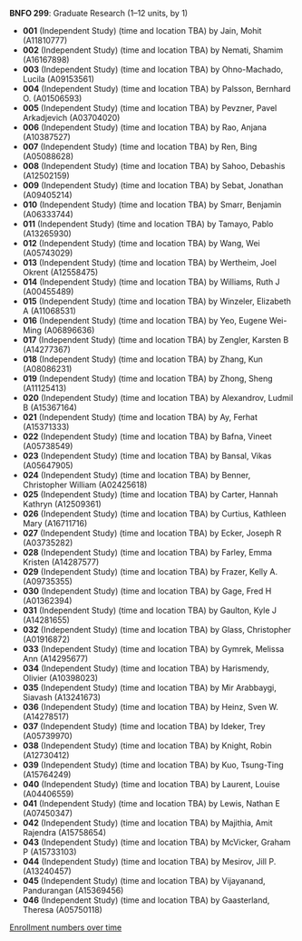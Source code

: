 **BNFO 299**: Graduate Research (1–12 units, by 1)

- **001** (Independent Study) (time and location TBA) by Jain, Mohit (A11810777)
- **002** (Independent Study) (time and location TBA) by Nemati, Shamim (A16167898)
- **003** (Independent Study) (time and location TBA) by Ohno-Machado, Lucila (A09153561)
- **004** (Independent Study) (time and location TBA) by Palsson, Bernhard O. (A01506593)
- **005** (Independent Study) (time and location TBA) by Pevzner, Pavel Arkadjevich (A03704020)
- **006** (Independent Study) (time and location TBA) by Rao, Anjana (A10387527)
- **007** (Independent Study) (time and location TBA) by Ren, Bing (A05088628)
- **008** (Independent Study) (time and location TBA) by Sahoo, Debashis (A12502159)
- **009** (Independent Study) (time and location TBA) by Sebat, Jonathan (A09405214)
- **010** (Independent Study) (time and location TBA) by Smarr, Benjamin (A06333744)
- **011** (Independent Study) (time and location TBA) by Tamayo, Pablo (A13265930)
- **012** (Independent Study) (time and location TBA) by Wang, Wei (A05743029)
- **013** (Independent Study) (time and location TBA) by Wertheim, Joel Okrent (A12558475)
- **014** (Independent Study) (time and location TBA) by Williams, Ruth J (A00455489)
- **015** (Independent Study) (time and location TBA) by Winzeler, Elizabeth A (A11068531)
- **016** (Independent Study) (time and location TBA) by Yeo, Eugene Wei-Ming (A06896636)
- **017** (Independent Study) (time and location TBA) by Zengler, Karsten B (A14277367)
- **018** (Independent Study) (time and location TBA) by Zhang, Kun (A08086231)
- **019** (Independent Study) (time and location TBA) by Zhong, Sheng (A11125413)
- **020** (Independent Study) (time and location TBA) by Alexandrov, Ludmil B (A15367164)
- **021** (Independent Study) (time and location TBA) by Ay, Ferhat (A15371333)
- **022** (Independent Study) (time and location TBA) by Bafna, Vineet (A05738549)
- **023** (Independent Study) (time and location TBA) by Bansal, Vikas (A05647905)
- **024** (Independent Study) (time and location TBA) by Benner, Christopher William (A02425618)
- **025** (Independent Study) (time and location TBA) by Carter, Hannah Kathryn (A12509361)
- **026** (Independent Study) (time and location TBA) by Curtius, Kathleen Mary (A16711716)
- **027** (Independent Study) (time and location TBA) by Ecker, Joseph R (A03735282)
- **028** (Independent Study) (time and location TBA) by Farley, Emma Kristen (A14287577)
- **029** (Independent Study) (time and location TBA) by Frazer, Kelly A. (A09735355)
- **030** (Independent Study) (time and location TBA) by Gage, Fred H (A01362394)
- **031** (Independent Study) (time and location TBA) by Gaulton, Kyle J (A14281655)
- **032** (Independent Study) (time and location TBA) by Glass, Christopher (A01916872)
- **033** (Independent Study) (time and location TBA) by Gymrek, Melissa Ann (A14295677)
- **034** (Independent Study) (time and location TBA) by Harismendy, Olivier (A10398023)
- **035** (Independent Study) (time and location TBA) by Mir Arabbaygi, Siavash (A13241673)
- **036** (Independent Study) (time and location TBA) by Heinz, Sven W. (A14278517)
- **037** (Independent Study) (time and location TBA) by Ideker, Trey (A05739970)
- **038** (Independent Study) (time and location TBA) by Knight, Robin (A12730412)
- **039** (Independent Study) (time and location TBA) by Kuo, Tsung-Ting (A15764249)
- **040** (Independent Study) (time and location TBA) by Laurent, Louise (A04406559)
- **041** (Independent Study) (time and location TBA) by Lewis, Nathan E (A07450347)
- **042** (Independent Study) (time and location TBA) by Majithia, Amit Rajendra (A15758654)
- **043** (Independent Study) (time and location TBA) by McVicker, Graham P (A15733103)
- **044** (Independent Study) (time and location TBA) by Mesirov, Jill P. (A13240457)
- **045** (Independent Study) (time and location TBA) by Vijayanand, Pandurangan (A15369456)
- **046** (Independent Study) (time and location TBA) by Gaasterland, Theresa (A05750118)

[Enrollment numbers over time](./BNFO299.tsv)
